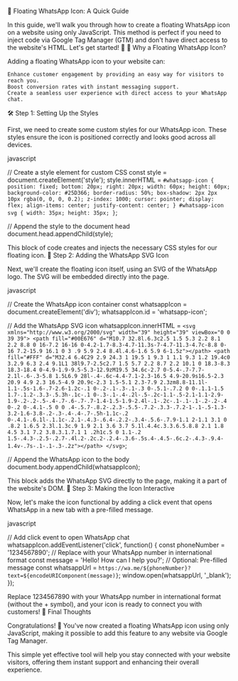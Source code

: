📱 Floating WhatsApp Icon: A Quick Guide

In this guide, we'll walk you through how to create a floating WhatsApp icon on a website using only JavaScript. This method is perfect if you need to inject code via Google Tag Manager (GTM) and don't have direct access to the website's HTML. Let's get started! 🚀
🌟 Why a Floating WhatsApp Icon?

Adding a floating WhatsApp icon to your website can:

    Enhance customer engagement by providing an easy way for visitors to reach you.
    Boost conversion rates with instant messaging support.
    Create a seamless user experience with direct access to your WhatsApp chat.

🛠️ Step 1: Setting Up the Styles

First, we need to create some custom styles for our WhatsApp icon. These styles ensure the icon is positioned correctly and looks good across all devices.

javascript

// Create a style element for custom CSS
const style = document.createElement('style');
style.innerHTML = `
    #whatsapp-icon {
        position: fixed;
        bottom: 20px;
        right: 20px;
        width: 60px;
        height: 60px;
        background-color: #25D366;
        border-radius: 50%;
        box-shadow: 2px 2px 10px rgba(0, 0, 0, 0.2);
        z-index: 1000;
        cursor: pointer;
        display: flex;
        align-items: center;
        justify-content: center;
    }
    #whatsapp-icon svg {
        width: 35px;
        height: 35px;
    }
`;

// Append the style to the document head
document.head.appendChild(style);

This block of code creates and injects the necessary CSS styles for our floating icon.
🔧 Step 2: Adding the WhatsApp SVG Icon

Next, we'll create the floating icon itself, using an SVG of the WhatsApp logo. The SVG will be embedded directly into the page.

javascript

// Create the WhatsApp icon container
const whatsappIcon = document.createElement('div');
whatsappIcon.id = 'whatsapp-icon';

// Add the WhatsApp SVG icon
whatsappIcon.innerHTML = `
    <svg xmlns="http://www.w3.org/2000/svg" width="39" height="39" viewBox="0 0 39 39">
        <path fill="#00E676" d="M10.7 32.8l.6.3c2.5 1.5 5.3 2.2 8.1 2.2 8.8 0 16-7.2 16-16 0-4.2-1.7-8.3-4.7-11.3s-7-4.7-11.3-4.7c-8.8 0-16 7.2-15.9 16.1 0 3 .9 5.9 2.4 8.4l.4.6-1.6 5.9 6-1.5z"></path>
        <path fill="#FFF" d="M32.4 6.4C29 2.9 24.3 1 19.5 1 9.3 1 1.1 9.3 1.2 19.4c0 3.2.9 6.3 2.4 9.1L1 38l9.7-2.5c2.7 1.5 5.7 2.2 8.7 2.2 10.1 0 18.3-8.3 18.3-18.4 0-4.9-1.9-9.5-5.3-12.9zM19.5 34.6c-2.7 0-5.4-.7-7.7-2.1l-.6-.3-5.8 1.5L6.9 28l-.4-.6c-4.4-7.1-2.3-16.5 4.9-20.9s16.5-2.3 20.9 4.9 2.3 16.5-4.9 20.9c-2.3 1.5-5.1 2.3-7.9 2.3zm8.8-11.1l-1.1-.5s-1.6-.7-2.6-1.2c-.1 0-.2-.1-.3-.1-.3 0-.5.1-.7.2 0 0-.1.1-1.5 1.7-.1.2-.3.3-.5.3h-.1c-.1 0-.3-.1-.4-.2l-.5-.2c-1.1-.5-2.1-1.1-2.9-1.9-.2-.2-.5-.4-.7-.6-.7-.7-1.4-1.5-1.9-2.4l-.1-.2c-.1-.1-.1-.2-.2-.4 0-.2 0-.4.1-.5 0 0 .4-.5.7-.8.2-.2.3-.5.5-.7.2-.3.3-.7.2-1-.1-.5-1.3-3.2-1.6-3.8-.2-.3-.4-.4-.7-.5h-1.1c-.2 0-.4.1-.6.1l-.1.1c-.2.1-.4.3-.6.4-.2.2-.3.4-.5.6-.7.9-1.1 2-1.1 3.1 0 .8.2 1.6.5 2.3l.1.3c.9 1.9 2.1 3.6 3.7 5.1l.4.4c.3.3.6.5.8.8 2.1 1.8 4.5 3.1 7.2 3.8.3.1.7.1 1 .2h1c.5 0 1.1-.2 1.5-.4.3-.2.5-.2.7-.4l.2-.2c.2-.2.4-.3.6-.5s.4-.4.5-.6c.2-.4.3-.9.4-1.4v-.7s-.1-.1-.3-.2z"></path>
    </svg>
`;

// Append the WhatsApp icon to the body
document.body.appendChild(whatsappIcon);

This block adds the WhatsApp SVG directly to the page, making it a part of the website's DOM.
📲 Step 3: Making the Icon Interactive

Now, let's make the icon functional by adding a click event that opens WhatsApp in a new tab with a pre-filled message.

javascript

// Add click event to open WhatsApp chat
whatsappIcon.addEventListener('click', function() {
    const phoneNumber = '1234567890'; // Replace with your WhatsApp number in international format
    const message = 'Hello! How can I help you?'; // Optional: Pre-filled message
    const whatsappUrl = `https://wa.me/${phoneNumber}?text=${encodeURIComponent(message)}`;
    window.open(whatsappUrl, '_blank');
});

Replace 1234567890 with your WhatsApp number in international format (without the + symbol), and your icon is ready to connect you with customers!
🚀 Final Thoughts

Congratulations! 🎉 You've now created a floating WhatsApp icon using only JavaScript, making it possible to add this feature to any website via Google Tag Manager.

This simple yet effective tool will help you stay connected with your website visitors, offering them instant support and enhancing their overall experience.